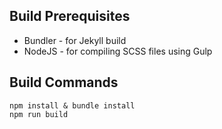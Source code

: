 ## Build Prerequisites

- Bundler - for Jekyll build
- NodeJS - for compiling SCSS files using Gulp

## Build Commands

```
npm install & bundle install
npm run build
```